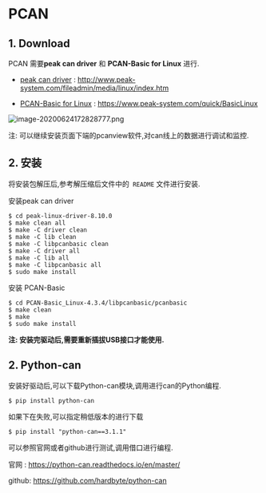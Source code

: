 # PCAN

## 1. Download

PCAN 需要**peak can driver** 和 **PCAN-Basic for Linux** 进行.   

* [peak can driver](http://www.peak-system.com/fileadmin/media/linux/index.htm) : http://www.peak-system.com/fileadmin/media/linux/index.htm

* [PCAN-Basic for Linux](https://www.peak-system.com/quick/BasicLinux) : https://www.peak-system.com/quick/BasicLinux

![image-20200624172828777.png](https://github.com/chang1995/Learning_Notes/blob/master/picture_library/image-20200624172828777.png?raw=true)

注: 可以继续安装页面下端的pcanview软件,对can线上的数据进行调试和监控.

## 2. 安装

将安装包解压后,参考解压缩后文件中的` README` 文件进行安装.  

安装peak can driver

```
$ cd peak-linux-driver-8.10.0
$ make clean all
$ make -C driver clean
$ make -C lib clean
$ make -C libpcanbasic clean
$ make -C driver all
$ make -C lib all
$ make -C libpcanbasic all
$ sudo make install   
```

安装 PCAN-Basic 

```
$ cd PCAN-Basic_Linux-4.3.4/libpcanbasic/pcanbasic
$ make clean
$ make
$ sudo make install
```

**注: 安装完驱动后,需要重新插拔USB接口才能使用.**

## 2. Python-can

安装好驱动后,可以下载Python-can模块,调用进行can的Python编程.

```
$ pip install python-can
```

如果下在失败,可以指定稍低版本的进行下载

```
$ pip install "python-can==3.1.1"
```

可以参照官网或者github进行测试,调用借口进行编程.

官网 : https://python-can.readthedocs.io/en/master/

github: https://github.com/hardbyte/python-can